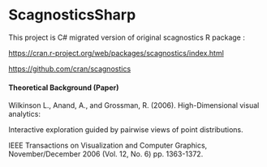 # ScagnosticsSharp

This project is C# migrated version of original scagnostics R package :

https://cran.r-project.org/web/packages/scagnostics/index.html

https://github.com/cran/scagnostics

#### Theoretical Background (Paper)

Wilkinson L., Anand, A., and Grossman, R. (2006). High-Dimensional visual analytics:

Interactive exploration guided by pairwise views of point distributions.

IEEE Transactions on Visualization and Computer Graphics, November/December 2006 (Vol. 12, No. 6) pp. 1363-1372.
